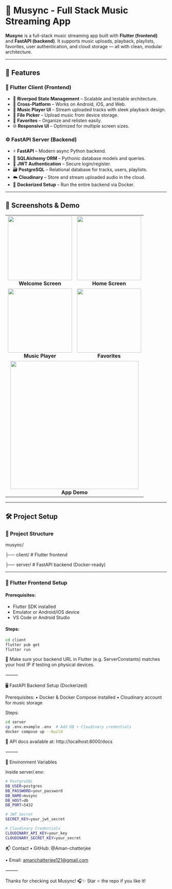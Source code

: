 # 🎵 Musync - Full Stack Music Streaming App

**Musync** is a full-stack music streaming app built with **Flutter (frontend)** and **FastAPI (backend)**. It supports music uploads, playback, playlists, favorites, user authentication, and cloud storage — all with clean, modular architecture.

---

## 🚀 Features

### 📱 Flutter Client (Frontend)
- 🧭 **Riverpod State Management** – Scalable and testable architecture.
- 📱 **Cross-Platform** – Works on Android, iOS, and Web.
- 🎵 **Music Player UI** – Stream uploaded tracks with sleek playback design.
- 📂 **File Picker** – Upload music from device storage.
- 💚 **Favorites** – Organize and relisten easily.
- 🌐 **Responsive UI** – Optimized for multiple screen sizes.

### ⚙️ FastAPI Server (Backend)
- ⚡ **FastAPI** – Modern async Python backend.
- 🧠 **SQLAlchemy ORM** – Pythonic database models and queries.
- 🔐 **JWT Authentication** – Secure login/register.
- 🗃️ **PostgreSQL** – Relational database for tracks, users, playlists.
- ☁️ **Cloudinary** – Store and stream uploaded audio in the cloud.
- 🐳 **Dockerized Setup** – Run the entire backend via Docker.

---

## 📸 Screenshots & Demo

<table>
  <tr>
    <td align="center">
      <img src="./screenshots/welcome_screen.jpg" width="200"/><br/><b>Welcome Screen</b>
    </td>
    <td align="center">
      <img src="./screenshots/home_screen.jpg" width="200"/><br/><b>Home Screen</b>
    </td>
  </tr>
  <tr>
    <td align="center">
      <img src="./screenshots/music_player.jpg" width="200"/><br/><b>Music Player</b>
    </td>
    <td align="center">
      <img src="./screenshots/favorites.jpg" width="200"/><br/><b>Favorites</b>
    </td>
  </tr>
  <tr>
    <td colspan="2" align="center">
      <img src="./screenshots/demo.gif" width="400"/><br/><b>App Demo</b>
    </td>
  </tr>
</table>

---


## 🛠️ Project Setup

### 📁 Project Structure
musync/

├── client/        # Flutter frontend

├── server/        # FastAPI backend (Docker-ready)

---

### 📱 Flutter Frontend Setup

#### Prerequisites:
- Flutter SDK installed
- Emulator or Android/iOS device
- VS Code or Android Studio

#### Steps:
```bash
cd client
flutter pub get
flutter run
```
🧠 Make sure your backend URL in Flutter (e.g. ServerConstants) matches your host IP if testing on physical devices.

⸻

🖥️ FastAPI Backend Setup (Dockerized)

Prerequisites:
•	Docker & Docker Compose installed
•	Cloudinary account for music storage

Steps:
```bash
cd server
cp .env.example .env  # Add DB + Cloudinary credentials
docker compose up --build
```

📍 API docs available at: http://localhost:8000/docs

⸻

🔑 Environment Variables

Inside server/.env:
```bash
# PostgreSQL
DB_USER=postgres
DB_PASSWORD=your_password
DB_NAME=musync
DB_HOST=db
DB_PORT=5432

# JWT Secret
SECRET_KEY=your_jwt_secret

# Cloudinary Credentials
CLOUDINARY_API_KEY=your_key
CLOUDINARY_SECRET_KEY=your_secret
```

📬 Contact
•	GitHub: @Aman-chatterjee

•	Email: amanchatterjee121@gmail.com

⸻

Thanks for checking out Musync! 🎧✨
Star ⭐ the repo if you like it!
